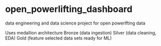 # open_powerlifting_dashboard
data engineering and data science project for open powerlfting data 

Uses medallion architecture
	Bronze (data ingestion)
	Silver (data cleaning, EDA)
	Gold (feature selected data sets ready for ML)
